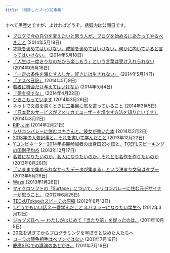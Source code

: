 ```yaml
---
title: "削除したブログ記事集"
---
```


すべて黒歴史ですが、よければどうぞ。括弧内は公開日です。

- [ブログで今の自分を変えたいと思う人が、ブログを始めるにあたってやるべきこと](https://github.com/chibicode/chibicode.com/blob/gh-pages/_jp-deleted-articles/2014-05-19-advice-for-novice-bloggers.md) (2014年5月19日)
- [才能を褒めてはいけない。成績を褒めてはいけない。何かに向いていると言ってはいけない。](https://github.com/chibicode/chibicode.com/blob/gh-pages/_jp-deleted-articles/2014-05-18-anti-compliment.md) (2014年5月18日)
- [「人生は一度きりなのだから楽しもう」という言葉は受け入れられない](https://github.com/chibicode/chibicode.com/blob/gh-pages/_jp-deleted-articles/2014-05-16-enjoy-life.md) (2014年05月16日)
- [「一定の条件を満たす人しか、好きには生きれない」](https://github.com/chibicode/chibicode.com/blob/gh-pages/_jp-deleted-articles/2014-05-14-do-what-you-want.md) (2014年5月14日)
- [「アスペ日記」](https://github.com/chibicode/chibicode.com/blob/gh-pages/_jp-deleted-articles/2014-05-09-aspergers.md) (2014年5月9日)
- [若者に機会だけ与えてはいけない](https://github.com/chibicode/chibicode.com/blob/gh-pages/_jp-deleted-articles/2014-05-04-opportunities-vs-challenges.md) (2014年5月4日)
- [「夢を探すな」](https://github.com/chibicode/chibicode.com/blob/gh-pages/_jp-deleted-articles/2014-04-22-senna.md) (2014年4月22日)
- [ひきこもっています](https://github.com/chibicode/chibicode.com/blob/gh-pages/_jp-deleted-articles/2014-03-26-hikikomori.md) (2014年3月26日)
- [ネットで文章を書くときに二番目に気を遣っていること](https://github.com/chibicode/chibicode.com/blob/gh-pages/_jp-deleted-articles/2014-03-05-tips2.md) (2014年3月5日)
- [「日本発のサービスがアメリカでユーザーを増やす方法を知りたいです」](https://github.com/chibicode/chibicode.com/blob/gh-pages/_jp-deleted-articles/2014-03-02-japan-to-the-world.md) (2014年3月2日)
- [RIP, Jim](https://github.com/chibicode/chibicode.com/blob/gh-pages/_jp-deleted-articles/2014-02-21-rip-jim.md) (2014年2月21日)
- [シリコンバレーに住むユキさんと、彼女が書いた本](https://github.com/chibicode/chibicode.com/blob/gh-pages/_jp-deleted-articles/2014-02-02-yuki.md) (2014年2月2日)
- [2013年の人気記事と、それを書いて学んだこと](https://github.com/chibicode/chibicode.com/blob/gh-pages/_jp-deleted-articles/2013-12-22-2013.md) (2013年12月22日)
- [Yコンビネーター2014年冬期参加者の出身国23ヶ国と、TOEFLスピーキングの国別平均点](https://github.com/chibicode/chibicode.com/blob/gh-pages/_jp-deleted-articles/2013-12-17-y-2014-23-toefl.md) (2013年12月17日)
- [名君になりたいのか、名人になりたいのか、それとも名作を作りたいのか](https://github.com/chibicode/chibicode.com/blob/gh-pages/_jp-deleted-articles/2013-06-26-meikun-meijin-meisaku.md) (2013年6月26日)
- [「いままで集められなかったデータが集まる」という決まり文句はタブー](https://github.com/chibicode/chibicode.com/blob/gh-pages/_jp-deleted-articles/2013-05-28-new-data.md) (2013年5月28日)
- [Waza](https://github.com/chibicode/chibicode.com/blob/gh-pages/_jp-deleted-articles/2013-01-26-waza.md) (2013年1月26日)
- [マイクロソフトの「Surface」について、シリコンバレーに住む元デザイナーが思うこと。](https://github.com/chibicode/chibicode.com/blob/gh-pages/_jp-deleted-articles/2012-06-25-surface.md) (2012年6月25日)
- [TEDxUTokyoのスピーチの原稿](https://github.com/chibicode/chibicode.com/blob/gh-pages/_jp-deleted-articles/2012-06-13-tedxutokyo-speech-draft.md) (2012年6月13日)
- [1.どうでもいい話 2.一番学んだこと 3.ハスラーになりたい学生へ](https://github.com/chibicode/chibicode.com/blob/gh-pages/_jp-deleted-articles/2012-03-12-doudemo-ii-hanashi.md) (2012年3月12日)
- [ジョブズ氏へ ― わたしがはじめて「当たり前」を疑ったのは…](https://github.com/chibicode/chibicode.com/blob/gh-pages/_jp-deleted-articles/2011-10-05-dear-jobs.md) (2011年10月5日)
- [20歳を過ぎてからプログラミングを学ぼうと決めた人たちへ](http://www.slideshare.net/ShuUesugi/20-9290892)
- [コーラの競争相手はペプシではない](https://github.com/chibicode/chibicode.com/blob/gh-pages/_jp-deleted-articles/2011-07-19-coke-pepsi.md) (2011年7月19日)
- [慶應SFCでの講演のあとがき。](https://github.com/chibicode/chibicode.com/blob/gh-pages/_jp-deleted-articles/2011-07-16-keio-talk.md) (2011年7月16日)
